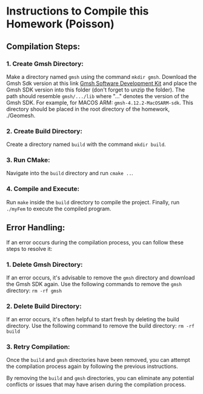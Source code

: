 # Instructions to Compile this Homework (Poisson)

## Compilation Steps:

### 1. Create Gmsh Directory:
Make a directory named `gmsh` using the command `mkdir gmsh`. Download the Gmsh Sdk version at this link [Gmsh Software Development Kit](https://www.gmsh.info/) and place the Gmsh SDK version into this folder (don't forget to unzip the folder). The path should resemble `gmsh/.../lib` where "..." denotes the version of the Gmsh SDK.
For example, for MACOS ARM: `gmsh-4.12.2-MacOSARM-sdk`.
This directory should be placed in the root directory of the homework, ./Geomesh.

### 2. Create Build Directory:
Create a directory named `build` with the command `mkdir build`.

### 3. Run CMake:
Navigate into the `build` directory and run `cmake ..`.

### 4. Compile and Execute:
Run `make` inside the `build` directory to compile the project.
Finally, run `./myFem` to execute the compiled program.

## Error Handling:
If an error occurs during the compilation process, you can follow these steps to resolve it:

### 1. Delete Gmsh Directory:
If an error occurs, it's advisable to remove the `gmsh` directory and download the Gmsh SDK again. Use the following commands to remove the `gmsh` directory: `rm -rf gmsh`

### 2. Delete Build Directory:
If an error occurs, it's often helpful to start fresh by deleting the build directory. Use the following command to remove the build directory: `rm -rf build`

### 3. Retry Compilation:
Once the `build` and `gmsh` directories have been removed, you can attempt the compilation process again by following the previous instructions.

By removing the `build` and `gmsh` directories, you can eliminate any potential conflicts or issues that may have arisen during the compilation process.